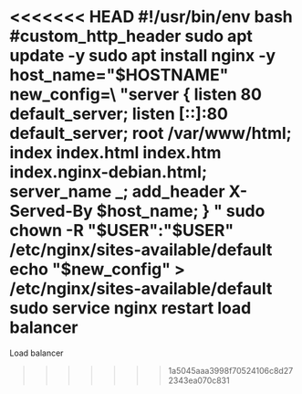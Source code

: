 <<<<<<< HEAD
#!/usr/bin/env bash
#custom_http_header
sudo apt update -y
sudo apt install nginx -y
host_name="$HOSTNAME"
new_config=\
"server {
        listen 80 default_server;
        listen [::]:80 default_server;
               root /var/www/html;
        index index.html index.htm index.nginx-debian.html;
        server_name _;
        add_header X-Served-By $host_name;
}
"
sudo chown -R "$USER":"$USER" /etc/nginx/sites-available/default
echo "$new_config" > /etc/nginx/sites-available/default
sudo service nginx restart
load balancer
=======
Load balancer
>>>>>>> 1a5045aaa3998f70524106c8d272343ea070c831

